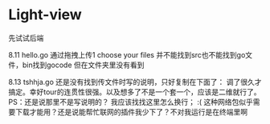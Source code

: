 # Light-view
先试试后端

8.11 hello.go
通过拖拽上传1
choose your files 并不能找到src也不能找到go文件，bin找到gocode
但在文件夹里没有看到

8.13 tshhja.go
还是没有找到传文件时写的说明，只好复制在下面了：
调了很久才搞定。幸好tour的连贯性很强。以及想多了不是一个套一个，应该是二维就行了。
PS：还是说那里不是写说明的？
我应该找找这里怎么换行；
:(
这种网络包似乎需要下载才能用？还是说能帮忙联网的插件我少下了？不对我运行是在终端里啊
